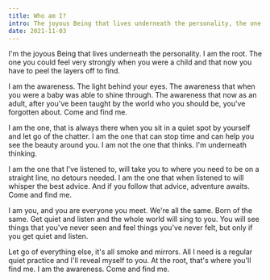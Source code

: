 ```yaml
---
title: Who am I?
intro: The joyous Being that lives underneath the personality, the one you could feel strongly as a child but now have to peel the layers off to find.
date: 2021-11-03
---
```


I'm the joyous Being that lives underneath the personality. I am the root. The one you could feel very strongly when you were a child and that now you have to peel the layers off to find.

I am the awareness. The light behind your eyes. The awareness that when you were a baby was able to shine through. The awareness that now as an adult, after you've been taught by the world who you should be, you've forgotten about. Come and find me.

I am the one, that is always there when you sit in a quiet spot by yourself and let go of the chatter. I am the one that can stop time and can help you see the beauty around you. I am not the one that thinks. I'm underneath thinking. 

I am the one that I've listened to, will take you to where you need to be on a straight line, no detours needed. I am the one that when listened to will whisper the best advice. And if you follow that advice, adventure awaits. Come and find me.

I am you, and you are everyone you meet. We're all the same. Born of the same. Get quiet and listen and the whole world will sing to you. You will see things that you've never seen and feel things you've never felt, but only if you get quiet and listen.

Let go of everything else, it's all smoke and mirrors. All I need is a regular quiet practice and I'll reveal myself to you. At the root, that's where you'll find me. I am the awareness. Come and find me.

